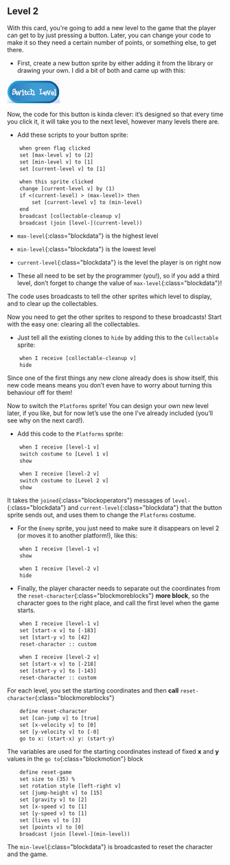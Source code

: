 ## Level 2

With this card, you're going to add a new level to the game that the player can get to by just pressing a button. Later, you can change your code to make it so they need a certain number of points, or something else, to get there.

+ First, create a new button sprite by either adding it from the library or drawing your own. I did a bit of both and came up with this: 

![The button sprite to switch levels](images/levelButton.png)

Now, the code for this button is kinda clever: it’s designed so that every time you click it, it will take you to the next level, however many levels there are.

+ Add these scripts to your button sprite: 

```blocks
    when green flag clicked
    set [max-level v] to [2]
    set [min-level v] to [1]
    set [current-level v] to [1]
```

```blocks
    when this sprite clicked
    change [current-level v] by (1)
    if <(current-level) > (max-level)> then
        set [current-level v] to (min-level)
    end
    broadcast [collectable-cleanup v]
    broadcast (join [level-](current-level))
```
 
+ `max-level`{:class="blockdata"} is the highest level
+ `min-level`{:class="blockdata"} is the lowest level
+ `current-level`{:class="blockdata"} is the level the player is on right now

+ These all need to be set by the programmer \(you!\), so if you add a third level, don’t forget to change the value of `max-level`{:class="blockdata"}!

The code uses broadcasts to tell the other sprites which level to display, and to clear up the collectables.

Now you need to get the other sprites to respond to these broadcasts! Start with the easy one: clearing all the collectables.  

+ Just tell all the existing clones to `hide` by adding this to the `Collectable` sprite: 

```blocks
    when I receive [collectable-cleanup v]
    hide
```

Since one of the first things any new clone already does is show itself, this new code means means you don’t even have to worry about turning this behaviour off for them!

Now to switch the `Platforms` sprite! You can design your own new level later, if you like, but for now let’s use the one I’ve already included \(you’ll see why on the next card!\). 

+ Add this code to the `Platforms` sprite:

```blocks
    when I receive [level-1 v]
    switch costume to [Level 1 v]
    show
```

```blocks
    when I receive [level-2 v]
    switch costume to [Level 2 v]
    show
```

It takes the `joined`{:class="blockoperators"} messages of `level-`{:class="blockdata"} and `current-level`{:class="blockdata"} that the button sprite sends out, and uses them to change the `Platforms` costume. 

+ For the `Enemy` sprite, you just need to make sure it disappears on level 2 \(or moves it to another platform!\), like this: 

```blocks
    when I receive [level-1 v]
    show
```

```blocks
    when I receive [level-2 v]
    hide
```

+ Finally, the player character needs to separate out the coordinates from the `reset-character`{:class="blockmoreblocks"} **more block**, so the character goes to the right place, and call the first level when the game starts. 

```blocks
    when I receive [level-1 v]
    set [start-x v] to [-183]
    set [start-y v] to [42]
    reset-character :: custom
```

```blocks
    when I receive [level-2 v]
    set [start-x v] to [-218]
    set [start-y v] to [-143]
    reset-character :: custom
```

For each level, you set the starting coordinates and then **call** `reset-character`{:class="blockmoreblocks"}

```blocks
    define reset-character
    set [can-jump v] to [true]
    set [x-velocity v] to [0]
    set [y-velocity v] to [-0]
    go to x: (start-x) y: (start-y)
```
The variables are used for the starting coordinates instead of fixed **x** and **y** values in the `go to`{:class="blockmotion"} block

```blocks
    define reset-game
    set size to (35) %
    set rotation style [left-right v]
    set [jump-height v] to [15]
    set [gravity v] to [2]
    set [x-speed v] to [1]
    set [y-speed v] to [1]
    set [lives v] to [3]
    set [points v] to [0]
    broadcast (join [level-](min-level))
```
The `min-level`{:class="blockdata"} is broadcasted to reset the character and the game.
